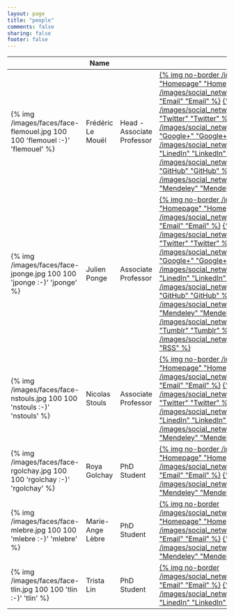 ```yaml
---
layout: page
title: "people"
comments: false
sharing: false
footer: false
---
```


<table class="table">
  <thead>
    <tr>
      <th></th>
      <th>Name</th>
      <th></th>
      <th>Contact</th>
    </tr>
  </thead>
  <tr>
    <td class="min-size">{% img /images/faces/face-flemouel.jpg 100 100 'flemouel :-)' 'flemouel' %}</td>
    <td>Frédéric Le Mouël</td>
    <td>Head - Associate Professor</td>
    <td class="social-icons">
      <a href="http://www.le-mouel.net">{% img no-border /images/icons/safari.png 32 32 "Homepage" "Homepage" %}</a>
      <a href="mailto:frederic.le-mouel@insa-lyon.fr">{% img no-border /images/social_networking_iconpack/email_32.png "Email" "Email" %}</a>
      <a href="https://twitter.com/flemouel/">{% img no-border /images/social_networking_iconpack/twitter_32.png "Twitter" "Twitter" %}</a>
      <a href="https://plus.google.com/u/0/112585781767079355378/posts/">{% img no-border /images/social_networking_iconpack/google_plus_32.png "Google+" "Google+" %}</a>
      <a href="http://www.linkedin.com/in/fredericlemouel">{% img no-border /images/social_networking_iconpack/linkedin_32.png "LinedIn" "LinkedIn" %}</a>
      <a href="https://github.com/flemouel">{% img no-border /images/social_networking_iconpack/github_32.png "GitHub" "GitHub" %}</a>
      <a href="http://www.mendeley.com/profiles/frederic-le-mouel/">{% img no-border /images/social_networking_iconpack/mendeley_32.png "Mendeley" "Mendeley" %}</a>
    </td>
  <tr>
  <tr>
    <td class="min-size">{% img /images/faces/face-jponge.jpg 100 100 'jponge :-)' 'jponge' %}</td>
    <td>Julien Ponge</td>
    <td>Associate Professor</td>
    <td class="social-icons">
      <a href="http://julien.ponge.info/">{% img no-border /images/icons/safari.png 32 32 "Homepage" "Homepage" %}</a>
      <a href="mailto:julien.ponge@insa-lyon.fr">{% img no-border /images/social_networking_iconpack/email_32.png "Email" "Email" %}</a>
      <a href="https://twitter.com/jponge">{% img no-border /images/social_networking_iconpack/twitter_32.png "Twitter" "Twitter" %}</a>
      <a href="https://plus.google.com/u/0/106143787836384076615/posts/">{% img no-border /images/social_networking_iconpack/google_plus_32.png "Google+" "Google+" %}</a>
      <a href="http://www.linkedin.com/in/julienponge">{% img no-border /images/social_networking_iconpack/linkedin_32.png "LinedIn" "LinkedIn" %}</a>
      <a href="https://github.com/jponge">{% img no-border /images/social_networking_iconpack/github_32.png "GitHub" "GitHub" %}</a>
      <a href="http://www.mendeley.com/profiles/julien-ponge/">{% img no-border /images/social_networking_iconpack/mendeley_32.png "Mendeley" "Mendeley" %}</a>
      <a href="http://log.julien.ponge.info/">{% img no-border /images/social_networking_iconpack/tumblr_32.png "Tumblr" "Tumblr" %}</a>
      <a href="feed://julien.ponge.info/atom.xml">{% img no-border /images/social_networking_iconpack/rss_32.png "RSS" "RSS" %}</a>
    </td>
  <tr>
  <tr>
    <td class="min-size">{% img /images/faces/face-nstouls.jpg 100 100 'nstouls :-)' 'nstouls' %}</td>
    <td>Nicolas Stouls</td>
    <td>Associate Professor</td>
    <td class="social-icons">
      <a href="http://perso.citi-lab.fr/nstouls/">{% img no-border /images/icons/safari.png 32 32 "Homepage" "Homepage" %}</a>
      <a href="mailto:nicolas.stouls@insa-lyon.fr">{% img no-border /images/social_networking_iconpack/email_32.png "Email" "Email" %}</a>
      <a href="https://twitter.com/nico_s99">{% img no-border /images/social_networking_iconpack/twitter_32.png "Twitter" "Twitter" %}</a>
     <a href="http://www.linkedin.com/pub/nicolas-stouls/7/81b/19">{% img no-border /images/social_networking_iconpack/linkedin_32.png "LinedIn" "LinkedIn" %}</a>
      <a href="http://www.mendeley.com/profiles/nicolas-stouls/">{% img no-border /images/social_networking_iconpack/mendeley_32.png "Mendeley" "Mendeley" %}</a>
    </td>
  <tr>
  <tr>
    <td class="min-size">{% img /images/faces/face-rgolchay.jpg 100 100 'rgolchay :-)' 'rgolchay' %}</td>
    <td>Roya Golchay</td>
    <td>PhD Student</td>
    <td class="social-icons">
      <a href="http://www.citi.insa-lyon.fr/staff/people/rgolchay/">{% img no-border /images/icons/safari.png 32 32 "Homepage" "Homepage" %}</a>
      <a href="mailto:roya.golchay@insa-lyon.fr">{% img no-border /images/social_networking_iconpack/email_32.png "Email" "Email" %}</a>
      <a href="http://www.mendeley.com/profiles/roya-golchay/">{% img no-border /images/social_networking_iconpack/mendeley_32.png "Mendeley" "Mendeley" %}</a>
    </td>
  <tr>
  <tr>
    <td class="min-size">{% img /images/faces/face-mlebre.jpg 100 100 'mlebre :-)' 'mlebre' %}</td>
    <td>Marie-Ange Lèbre</td>
    <td>PhD Student</td>
    <td class="social-icons">
      <a href="http://www.citi.insa-lyon.fr/staff/people/mlebre/">{% img no-border /images/social_networking_iconpack/windows_32.png "Homepage" "Homepage" %}</a>
      <a href="mailto:marieange.lebre@gmail.com">{% img no-border /images/social_networking_iconpack/email_32.png "Email" "Email" %}</a>
      <a href="http://www.mendeley.com/profiles/marie-ange-lebre/">{% img no-border /images/social_networking_iconpack/mendeley_32.png "Mendeley" "Mendeley" %}</a>
    </td>
  <tr>
  <tr>
    <td class="min-size">{% img /images/faces/face-tlin.jpg 100 100 'tlin :-)' 'tlin' %}</td>
    <td>Trista Lin</td>
    <td>PhD Student</td>
    <td class="social-icons">
      <a href="mailto:tristalinlin@gmail.com">{% img no-border /images/social_networking_iconpack/email_32.png "Email" "Email" %}</a>
     <a href="http://fr.linkedin.com/pub/trista-lin/20/b7/a07">{% img no-border /images/social_networking_iconpack/linkedin_32.png "LinedIn" "LinkedIn" %}</a>
    </td>
  <tr>
</table>

